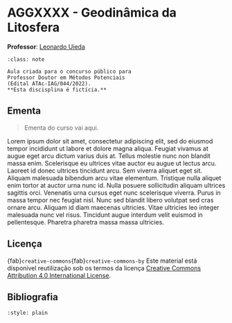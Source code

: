 # AGGXXXX - Geodinâmica da Litosfera

**Professor**:  [Leonardo Uieda](https://www.leouieda.com/)

```{admonition} Sobre esse material
:class: note

Aula criada para o concurso público para
Professor Doutor em Métodos Potenciais
(Edital ATAc-IAG/044/2022).
**Esta discisplina é fictícia.**
```

## Ementa

> Ementa do curso vai aqui.

Lorem ipsum dolor sit amet, consectetur adipiscing elit, sed do eiusmod tempor incididunt ut labore et dolore magna aliqua. Feugiat vivamus at augue eget arcu dictum varius duis at. Tellus molestie nunc non blandit massa enim. Scelerisque eu ultrices vitae auctor eu augue ut lectus arcu. Laoreet id donec ultrices tincidunt arcu. Sem viverra aliquet eget sit. Aliquam malesuada bibendum arcu vitae elementum. Tristique nulla aliquet enim tortor at auctor urna nunc id. Nulla posuere sollicitudin aliquam ultrices sagittis orci. Venenatis urna cursus eget nunc scelerisque viverra. Purus in massa tempor nec feugiat nisl. Nunc sed blandit libero volutpat sed cras ornare arcu. Aliquam id diam maecenas ultricies. Vitae ultricies leo integer malesuada nunc vel risus. Tincidunt augue interdum velit euismod in pellentesque. Pharetra pharetra massa massa ultricies.


## Licença

{fab}`creative-commons`{fab}`creative-commons-by`
Este material está disponível reutilização sob os termos da licença
[Creative Commons Attribution 4.0 International License](https://creativecommons.org/licenses/by/4.0/).


## Bibliografia

```{bibliography}
:style: plain
```
